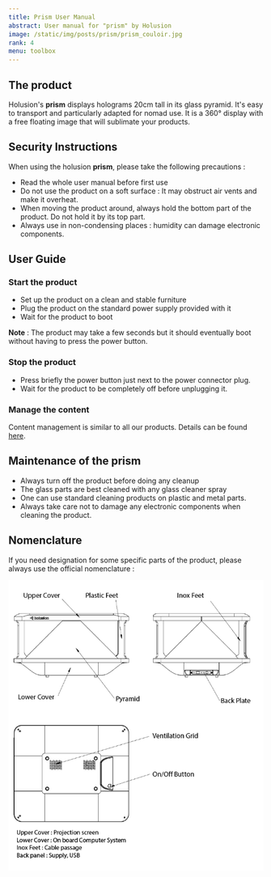 ```yaml
---
title: Prism User Manual
abstract: User manual for "prism" by Holusion
image: /static/img/posts/prism/prism_couloir.jpg
rank: 4
menu: toolbox
---
```


## The product

Holusion's **prism** displays holograms 20cm tall in its glass pyramid. It's easy to transport and particularly adapted for nomad use. It is a 360° display with a free floating image that will sublimate your products.

## Security Instructions

When using the holusion **prism**, please take the following precautions :

- Read the whole user manual before first use
- Do not use the product on a soft surface : It may obstruct air vents and make it overheat.
- When moving the product around, always hold the bottom part of the product. Do not hold it by its top part.
- Always use in non-condensing places : humidity can damage electronic components.

## User Guide

### Start the product

- Set up the product on a clean and stable furniture
- Plug the product on the standard power supply provided with it
- Wait for the product to boot

**Note** : The product may take a few seconds but it should eventually boot without having to press the power button.

### Stop the product

- Press briefly the power button just next to the power connector plug.
- Wait for the product to be completely off before unplugging it.

### Manage the content

Content management is similar to all our products. Details can be found <a href="https://github.com/Holusion/stargazer#english">here</a>.

## Maintenance of the prism

- Always turn off the product before doing any cleanup
- The glass parts are best cleaned with any glass cleaner spray
- One can use standard cleaning products on plastic and metal parts.
- Always take care not to damage any electronic components when cleaning the product.

## Nomenclature

If you need designation for some specific parts of the product, please always use the official nomenclature :

<img class="img-fluid" src="/static/img/posts/prism/nomenclature_en.png" alt="nomenclature holusion prism">
